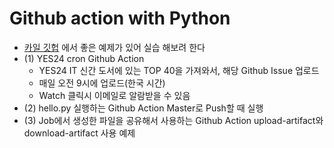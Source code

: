# Github action with Python

- [카일 깃헙](https://zzsza.github.io/development/2020/06/06/github-action/) 에서 좋은 예제가 있어 실습 해보려 한다
- (1) YES24 cron Github Action
  - YES24 IT 신간 도서에 있는 TOP 40을 가져와서, 해당 Github Issue 업로드
  - 매일 오전 9시에 업로드(한국 시간)
  - Watch 클릭시 이메일로 알람받을 수 있음
- (2) hello.py 실행하는 Github Action
Master로 Push할 때 실행
- (3) Job에서 생성한 파일을 공유해서 사용하는 Github Action
upload-artifact와 download-artifact 사용 예제
